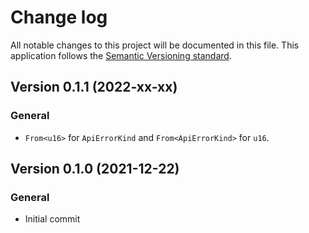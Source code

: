 # Change log
All notable changes to this project will be documented in this file.
This application follows the [Semantic Versioning standard](https://semver.org/).

## Version 0.1.1 (2022-xx-xx)

### General
- `From<u16>` for `ApiErrorKind` and `From<ApiErrorKind>` for `u16`.

## Version 0.1.0 (2021-12-22)

### General
- Initial commit